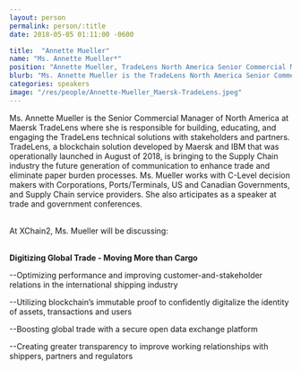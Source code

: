 ```yaml
---
layout: person
permalink: person/:title
date: 2018-05-05 01:11:00 -0600

title:  "Annette Mueller"
name: "Ms. Annette Mueller*"
position: "Annette Mueller, TradeLens North America Senior Commercial Manager, Maersk GTD Inc."
blurb: "Ms. Annette Mueller is the TradeLens North America Senior Commercial Manager at Maersk GTD Inc."
categories: speakers
image: "/res/people/Annette-Mueller_Maersk-TradeLens.jpeg"
---
```

Ms. Annette Mueller is the Senior Commercial Manager of North America at Maersk TradeLens where she is responsible for building, educating, and engaging the TradeLens technical solutions with stakeholders and partners. TradeLens, a blockchain solution developed by Maersk and IBM that was operationally launched in August of 2018, is bringing to the Supply Chain industry the future generation of communication to enhance trade and eliminate paper burden processes. Ms. Mueller works with C-Level decision makers with Corporations, Ports/Terminals, US and Canadian Governments, and Supply Chain service providers. She also articipates as a speaker at trade and government conferences.

<br>
At XChain2, Ms. Mueller will be discussing:
<br>
<br>
<p><b>Digitizing Global Trade - Moving More than Cargo</b></p>

<p>--Optimizing performance and improving customer-and-stakeholder relations in the international shipping industry</p>
<p>--Utilizing blockchain’s immutable proof to confidently digitalize the identity of assets, transactions and users</p>
<p>--Boosting global trade with a secure open data exchange platform</p>
<p>--Creating greater transparency to improve working relationships with shippers, partners and regulators</p>
